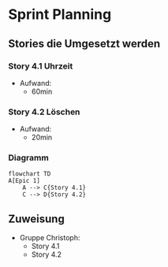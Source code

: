 # Sprint Planning 
## Stories die Umgesetzt werden
### Story 4.1 Uhrzeit
* Aufwand:
    * 60min
### Story 4.2 Löschen
* Aufwand:
  * 20min
### Diagramm
```mermaid
flowchart TD
A[Epic 1] 
    A --> C{Story 4.1}
    C --> D{Story 4.2}
````
## Zuweisung
* Gruppe Christoph:
  * Story 4.1
  * Story 4.2
